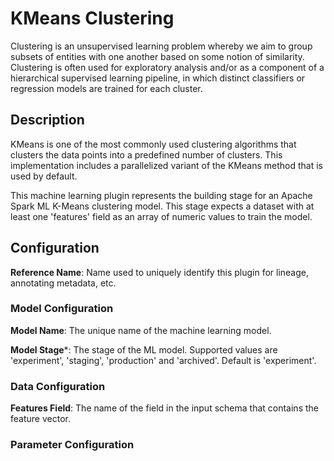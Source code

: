 
# KMeans Clustering
Clustering is an unsupervised learning problem whereby we aim to group subsets of entities with one
another based on some notion of similarity. Clustering is often used for exploratory analysis and/or
as a component of a hierarchical supervised learning pipeline, in which distinct classifiers or regression
models are trained for each cluster.

## Description
KMeans is one of the most commonly used clustering algorithms that clusters the data points into 
a predefined number of clusters. This implementation includes a parallelized variant of the KMeans
method that is used by default.

This machine learning plugin represents the building stage for an Apache Spark ML K-Means clustering 
model. This stage expects a dataset with at least one 'features' field as an array of numeric values to 
train the model.

## Configuration
**Reference Name**: Name used to uniquely identify this plugin for lineage, annotating metadata, etc.

### Model Configuration
**Model Name**: The unique name of the machine learning model.

**Model Stage***: The stage of the ML model. Supported values are 'experiment', 'staging', 'production'
and 'archived'. Default is 'experiment'.

### Data Configuration
**Features Field**: The name of the field in the input schema that contains the feature vector.

### Parameter Configuration
